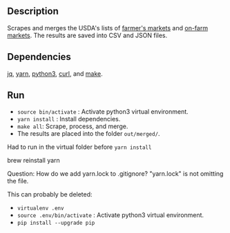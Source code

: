 ## Description

Scrapes and merges the USDA's lists of [farmer's markets](https://search.ams.usda.gov/farmersmarkets/ExcelExport.aspx) and [on-farm markets](https://search.ams.usda.gov/onfarmmarkets/ExcelExport.aspx). The results are saved into CSV and JSON files.

## Dependencies

[jq](https://stedolan.github.io/jq/), [yarn](https://yarnpkg.com/), [python3](https://www.python.org/downloads/), [curl](https://curl.haxx.se/), and [make](https://www.gnu.org/software/make/).

## Run

- `source bin/activate` : Activate python3 virtual environment.
- `yarn install` : Install dependencies.
- `make all`: Scrape, process, and merge.
- The results are placed into the folder `out/merged/`.


Had to run in the virtual folder before `yarn install`  

brew reinstall yarn

Question: How do we add yarn.lock to .gitignore?
"yarn.lock" is not omitting the file.  


This can probably be deleted:  

- `virtualenv .env`
- `source .env/bin/activate` : Activate python3 virtual environment.
- `pip install --upgrade pip`


 